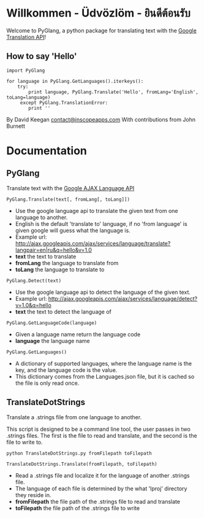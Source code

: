 Willkommen - Üdvözlöm - ยินดีต้อนรับ
========

Welcome to PyGlang, a python package for translating text with the [Google Translation API](http://code.google.com/apis/ajaxlanguage/documentation/)!

How to say 'Hello'
--------

    import PyGlang
    
    for language in PyGlang.GetLanguages().iterkeys():
        try:
            print language, PyGlang.Translate('Hello', fromLang='English', toLang=language)
         except PyGlang.TranslationError:
            print ''

By David Keegan <contact@inscopeapps.com>
With contributions from John Burnett

Documentation
========

PyGlang
--------

Translate text with the [Google AJAX Language API](http://code.google.com/apis/ajaxlanguage/documentation/)

`PyGlang.Translate(text[, fromLang[, toLang]])`

* Use the google language api to translate the given text from one language to another.
* English is the default 'translate to' language, if no 'from language' is given google will guess what the language is.
* Example url: http://ajax.googleapis.com/ajax/services/language/translate?langpair=en|ru&q=hello&v=1.0
* **text** the text to translate
* **fromLang** the language to translate from
* **toLang** the language to translate to

`PyGlang.Detect(text)`

* Use the google language api to detect the language of the given text.
* Example url: http://ajax.googleapis.com/ajax/services/language/detect?v=1.0&q=hello
* **text** the text to detect the language of

`PyGlang.GetLanguageCode(language)`

* Given a language name return the language code
* **language** the language name

`PyGlang.GetLanguages()`

* A dictionary of supported languages, where the language name is the key, and the language code is the value.
* This dictionary comes from the Languages.json file, but it is cached so the file is only read once.

TranslateDotStrings
--------

Translate a .strings file from one language to another.

This script is designed to be a command line tool, the user passes in two .strings files. The first is the file to read and translate, and the second is the file to write to.

`python TranslateDotStrings.py fromFilepath toFilepath`

`TranslateDotStrings.Translate(fromFilepath, toFilepath)`

* Read a .strings file and localize it for the language of another .strings file.
* The language of each file is determined by the what 'lproj' directory they reside in.
* **fromFilepath** the file path of the .strings file to read and translate
* **toFilepath** the file path of the .strings file to write
